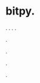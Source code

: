 # bitpy.
.
.
.
.












.






















































.
























.



























.






































